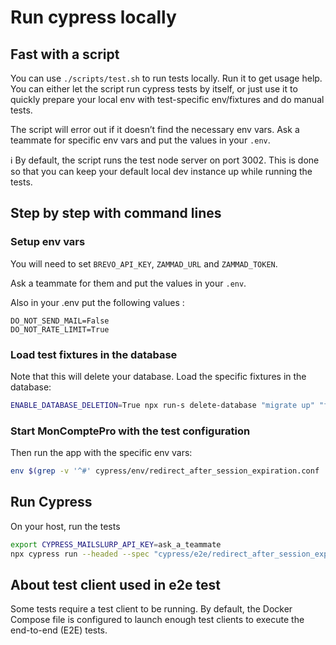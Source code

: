 # Run cypress locally

## Fast with a script

You can use `./scripts/test.sh` to run tests locally. Run it to get usage help. You can either let the script run cypress tests by itself, or just use it to quickly prepare your local env with test-specific env/fixtures and do manual tests.

The script will error out if it doesn’t find the necessary env vars. Ask a teammate for specific env vars and put the values in your `.env`.

:information_source: By default, the script runs the test node server on port 3002. This is done so that you can keep your default local dev instance up while running the tests.

## Step by step with command lines

### Setup env vars

You will need to set `BREVO_API_KEY`, `ZAMMAD_URL` and `ZAMMAD_TOKEN`.

Ask a teammate for them and put the values in your `.env`.

Also in your .env put the following values :

```dotenv
DO_NOT_SEND_MAIL=False
DO_NOT_RATE_LIMIT=True
```

### Load test fixtures in the database

Note that this will delete your database. Load the specific fixtures in the database:

```bash
ENABLE_DATABASE_DELETION=True npx run-s delete-database "migrate up" "fixtures:load-ci cypress/fixtures/redirect_after_session_expiration.sql" "update-organization-info 2000"
```

### Start MonComptePro with the test configuration

Then run the app with the specific env vars:

```bash
env $(grep -v '^#' cypress/env/redirect_after_session_expiration.conf | xargs) npm run dev
```

## Run Cypress

On your host, run the tests

```bash
export CYPRESS_MAILSLURP_API_KEY=ask_a_teammate
npx cypress run --headed --spec "cypress/e2e/redirect_after_session_expiration.cy.js"
```

## About test client used in e2e test

Some tests require a test client to be running.
By default, the Docker Compose file is configured to launch enough test clients to execute the end-to-end (E2E) tests.
